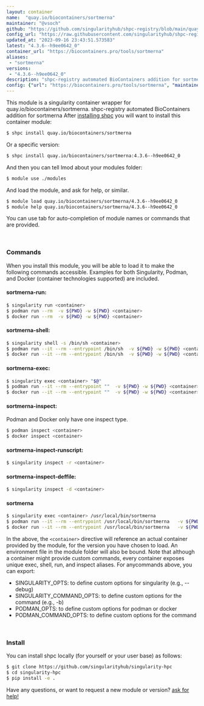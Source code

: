 ```yaml
---
layout: container
name:  "quay.io/biocontainers/sortmerna"
maintainer: "@vsoch"
github: "https://github.com/singularityhub/shpc-registry/blob/main/quay.io/biocontainers/sortmerna/container.yaml"
config_url: "https://raw.githubusercontent.com/singularityhub/shpc-registry/main/quay.io/biocontainers/sortmerna/container.yaml"
updated_at: "2023-09-16 23:43:51.573583"
latest: "4.3.6--h9ee0642_0"
container_url: "https://biocontainers.pro/tools/sortmerna"
aliases:
 - "sortmerna"
versions:
 - "4.3.6--h9ee0642_0"
description: "shpc-registry automated BioContainers addition for sortmerna"
config: {"url": "https://biocontainers.pro/tools/sortmerna", "maintainer": "@vsoch", "description": "shpc-registry automated BioContainers addition for sortmerna", "latest": {"4.3.6--h9ee0642_0": "sha256:e35dc8312efb4255dafc0b06197838785a50c364d2baa64b9adcad65f8feb57c"}, "tags": {"4.3.6--h9ee0642_0": "sha256:e35dc8312efb4255dafc0b06197838785a50c364d2baa64b9adcad65f8feb57c"}, "docker": "quay.io/biocontainers/sortmerna", "aliases": {"sortmerna": "/usr/local/bin/sortmerna"}}
---
```


This module is a singularity container wrapper for quay.io/biocontainers/sortmerna.
shpc-registry automated BioContainers addition for sortmerna
After [installing shpc](#install) you will want to install this container module:


```bash
$ shpc install quay.io/biocontainers/sortmerna
```

Or a specific version:

```bash
$ shpc install quay.io/biocontainers/sortmerna:4.3.6--h9ee0642_0
```

And then you can tell lmod about your modules folder:

```bash
$ module use ./modules
```

And load the module, and ask for help, or similar.

```bash
$ module load quay.io/biocontainers/sortmerna/4.3.6--h9ee0642_0
$ module help quay.io/biocontainers/sortmerna/4.3.6--h9ee0642_0
```

You can use tab for auto-completion of module names or commands that are provided.

<br>

### Commands

When you install this module, you will be able to load it to make the following commands accessible.
Examples for both Singularity, Podman, and Docker (container technologies supported) are included.

#### sortmerna-run:

```bash
$ singularity run <container>
$ podman run --rm  -v ${PWD} -w ${PWD} <container>
$ docker run --rm  -v ${PWD} -w ${PWD} <container>
```

#### sortmerna-shell:

```bash
$ singularity shell -s /bin/sh <container>
$ podman run --it --rm --entrypoint /bin/sh  -v ${PWD} -w ${PWD} <container>
$ docker run --it --rm --entrypoint /bin/sh  -v ${PWD} -w ${PWD} <container>
```

#### sortmerna-exec:

```bash
$ singularity exec <container> "$@"
$ podman run --it --rm --entrypoint ""  -v ${PWD} -w ${PWD} <container> "$@"
$ docker run --it --rm --entrypoint ""  -v ${PWD} -w ${PWD} <container> "$@"
```

#### sortmerna-inspect:

Podman and Docker only have one inspect type.

```bash
$ podman inspect <container>
$ docker inspect <container>
```

#### sortmerna-inspect-runscript:

```bash
$ singularity inspect -r <container>
```

#### sortmerna-inspect-deffile:

```bash
$ singularity inspect -d <container>
```


#### sortmerna

```bash
$ singularity exec <container> /usr/local/bin/sortmerna
$ podman run --it --rm --entrypoint /usr/local/bin/sortmerna   -v ${PWD} -w ${PWD} <container> -c " $@"
$ docker run --it --rm --entrypoint /usr/local/bin/sortmerna   -v ${PWD} -w ${PWD} <container> -c " $@"
```



In the above, the `<container>` directive will reference an actual container provided
by the module, for the version you have chosen to load. An environment file in the
module folder will also be bound. Note that although a container
might provide custom commands, every container exposes unique exec, shell, run, and
inspect aliases. For anycommands above, you can export:

 - SINGULARITY_OPTS: to define custom options for singularity (e.g., --debug)
 - SINGULARITY_COMMAND_OPTS: to define custom options for the command (e.g., -b)
 - PODMAN_OPTS: to define custom options for podman or docker
 - PODMAN_COMMAND_OPTS: to define custom options for the command

<br>

### Install

You can install shpc locally (for yourself or your user base) as follows:

```bash
$ git clone https://github.com/singularityhub/singularity-hpc
$ cd singularity-hpc
$ pip install -e .
```

Have any questions, or want to request a new module or version? [ask for help!](https://github.com/singularityhub/singularity-hpc/issues)